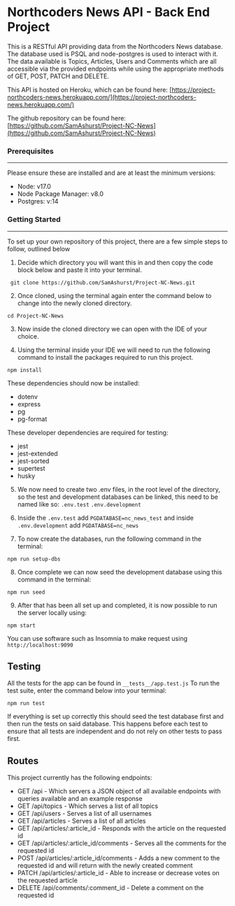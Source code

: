 #  Northcoders News API - Back End Project

This is a RESTful API providing data from the Northcoders News database. The database used is PSQL and node-postgres is used to interact with it. The data available is Topics, Articles, Users and Comments which are all accessible via the provided endpoints while using the appropriate methods of GET, POST, PATCH and DELETE.

This API is hosted on Heroku, which can be found here: [https://project-northcoders-news.herokuapp.com/](https://project-northcoders-news.herokuapp.com/)

The github repository can be found here: [https://github.com/SamAshurst/Project-NC-News](https://github.com/SamAshurst/Project-NC-News)


### Prerequisites
---
Please ensure these are installed and are at least the minimum versions:
* Node: v17.0
* Node Package Manager: v8.0
* Postgres: v:14

### Getting Started
---
To set up your own repository of this project, there are a few simple steps to follow, outlined below

1. Decide which directory you will want this in and then copy the code block below and paste it into your terminal.
```
 git clone https://github.com/SamAshurst/Project-NC-News.git
```

2. Once cloned, using the terminal again enter the command below to change into the newly cloned directory.
```
cd Project-NC-News 
```

3. Now inside the cloned directory we can open with the IDE of your choice.

4. Using the terminal inside your IDE we will need to run the following command to install the packages required to run this project.
```
npm install
```

These dependencies should now be installed:
* dotenv
* express
* pg
* pg-format

These developer dependencies are required for testing:
* jest
* jest-extended
* jest-sorted
* supertest
* husky

5. We now need to create two .env files, in the root level of the directory, so the test and development databases can be linked, this need to be named like so:
`.env.test`
`.env.development`

6. Inside the  `.env.test` add `PGDATABASE=nc_news_test` and inside `.env.development` add  `PGDATABASE=nc_news`  

7. To now create the databases, run the following command in the terminal:
```
npm run setup-dbs
```

8. Once complete we can now seed the development database using this command in the terminal:
```
npm run seed
```

9. After that has been all set up and completed, it is now possible to run the server locally using:
```
npm start
```
You can use software such as Insomnia to make request using
 `http://localhost:9090`

## Testing

All the tests for the app can be found in `__tests__/app.test.js`
To run the test suite, enter the command below into your terminal:
```
npm run test
```
If everything is set up correctly this should seed the test database first and then run the tests on said database. This happens before each test to ensure that all tests are independent and do not rely on other tests to pass first.

## Routes

This project currently has the following endpoints:
* GET /api - Which servers a JSON object of all available endpoints with queries available and an example response
* GET /api/topics - Which serves a list of all topics
* GET /api/users - Serves a list of all usernames
* GET /api/articles - Serves a list of all articles
* GET /api/articles/:article_id - Responds with the article on the requested id
* GET /api/articles/:article_id/comments - Serves all the comments for the requested id
* POST /api/articles/:article_id/comments - Adds a new comment to the requested id and will return with the newly created comment
* PATCH /api/articles/:article_id - Able to increase or decrease votes on the requested article
* DELETE /api/comments/:comment_id - Delete a comment on the requested id 

